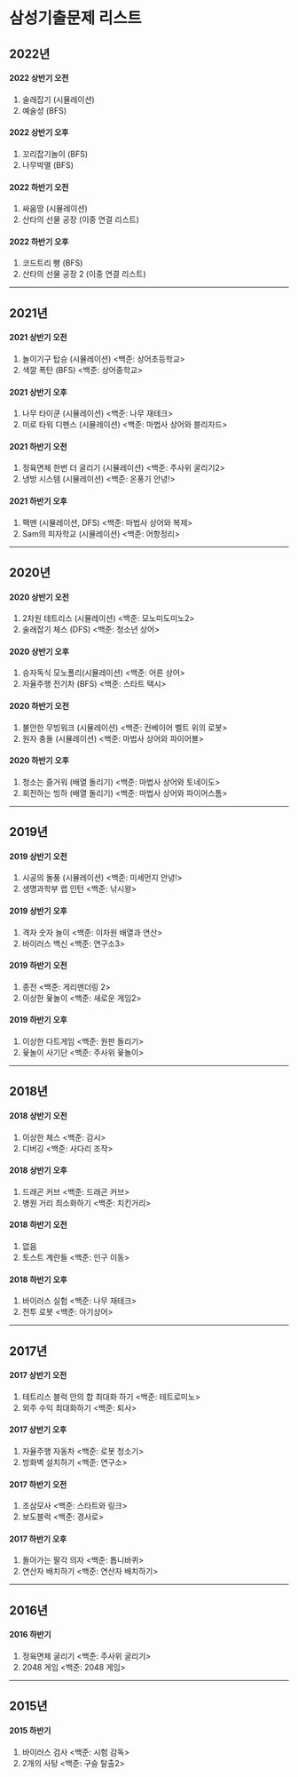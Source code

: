 # 삼성기출문제 리스트

## 2022년

#### 2022 상반기 오전
1. 술래잡기 (시뮬레이션)
2. 예술성 (BFS)

#### 2022 상반기 오후
1. 꼬리잡기놀이 (BFS)
2. 나무박멸 (BFS)

#### 2022 하반기 오전
1. 싸움땅 (시뮬레이션)
2. 산타의 선물 공장 (이중 연결 리스트)

#### 2022 하반기 오후
1. 코드트리 빵 (BFS)
2. 산타의 선물 공장 2 (이중 연결 리스트)

----------------------------------------------------------------------------------------
## 2021년

#### 2021 상반기 오전
1. 놀이기구 탑승 (시뮬레이션) <백준: 상어초등학교>
2. 색깔 폭탄 (BFS) <백준: 상어중학교>

#### 2021 상반기 오후
1. 나무 타이쿤 (시뮬레이션) <백준: 나무 재테크>
2. 미로 타워 디펜스 (시뮬레이션) <백준: 마법사 상어와 블리자드>

#### 2021 하반기 오전
1. 정육면체 한번 더 굴리기 (시뮬레이션) <백준: 주사위 굴리기2>
2. 냉방 시스템 (시뮬레이션) <백준: 온풍기 안녕!>

#### 2021 하반기 오후
1. 팩맨 (시뮬레이션, DFS) <백준: 마법사 상어와 복제>
2. Sam의 피자학교 (시뮬레이션) <백준: 어항정리>

----------------------------------------------------------------------------------------
## 2020년

#### 2020 상반기 오전
1. 2차원 테트리스 (시뮬레이션) <백준: 모노미도미노2>
2. 술래잡기 체스 (DFS) <백준: 청소년 상어>

#### 2020 상반기 오후
1. 승자독식 모노폴리(시뮬레이션) <백준: 어른 상어>
2. 자율주행 전기차 (BFS) <백준: 스타트 택시>

#### 2020 하반기 오전
1. 불안한 무빙워크 (시뮬레이션) <백준: 컨베이어 벨트 위의 로봇>
2. 원자 충돌 (시뮬레이션) <백준: 마법사 상어와 파이어볼>

#### 2020 하반기 오후
1. 청소는 즐거워 (배열 돌리기) <백준: 마법사 상어와 토네이도>
2. 회전하는 빙하 (배열 돌리기) <백준: 마법사 상어와 파이어스톰>

----------------------------------------------------------------------------------------
## 2019년

#### 2019 상반기 오전
1. 시공의 돌풍 (시뮬레이션) <백준: 미세먼지 안녕!>
2. 생명과학부 랩 인턴 <백준: 낚시왕>

#### 2019 상반기 오후
1. 격자 숫자 놀이 <백준: 이차원 배열과 연산>
2. 바이러스 백신 <백준: 연구소3>

#### 2019 하반기 오전
1. 종전 <백준: 게리맨더링 2>
2. 이상한 윷놀이 <백준: 새로운 게임2>

#### 2019 하반기 오후
1. 이상한 다트게임 <백준: 원판 돌리기>
2. 윷놀이 사기단 <백준: 주사위 윷놀이>

----------------------------------------------------------------------------------------
## 2018년

#### 2018 상반기 오전
1. 이상한 체스 <백준: 감시>
2. 디버깅 <백준: 사다리 조작>

#### 2018 상반기 오후
1. 드래곤 커브 <백준: 드래곤 커브>
2. 병원 거리 최소화하기 <백준: 치킨거리>

#### 2018 하반기 오전
1. 없음
2. 토스트 계란들 <백준: 인구 이동>

#### 2018 하반기 오후
1. 바이러스 실험 <백준: 나무 재테크>
2. 전투 로봇 <백준: 아기상어>

----------------------------------------------------------------------------------------
## 2017년

#### 2017 상반기 오전
1. 테트리스 블럭 안의 합 최대화 하기 <백준: 테트로미노>
2. 외주 수익 최대화하기 <백준: 퇴사>

#### 2017 상반기 오후
1. 자율주행 자동차 <백준: 로봇 청소기>
2. 방화벽 설치하기 <백준: 연구소>

#### 2017 하반기 오전
1. 조삼모사 <백준: 스타트와 링크>
2. 보도블럭 <백준: 경사로>

#### 2017 하반기 오후
1. 돌아가는 팔각 의자 <백준: 톱니바퀴>
2. 연산자 배치하기 <백준: 연산자 배치하기>

----------------------------------------------------------------------------------------
## 2016년

#### 2016 하반기
1. 정육면체 굴리기 <백준: 주사위 굴리기>
2. 2048 게임 <백준: 2048 게임>

----------------------------------------------------------------------------------------
## 2015년

#### 2015 하반기
1. 바이러스 검사 <백준: 시험 감독>
2. 2개의 사탕 <백준: 구슬 탈출2>
